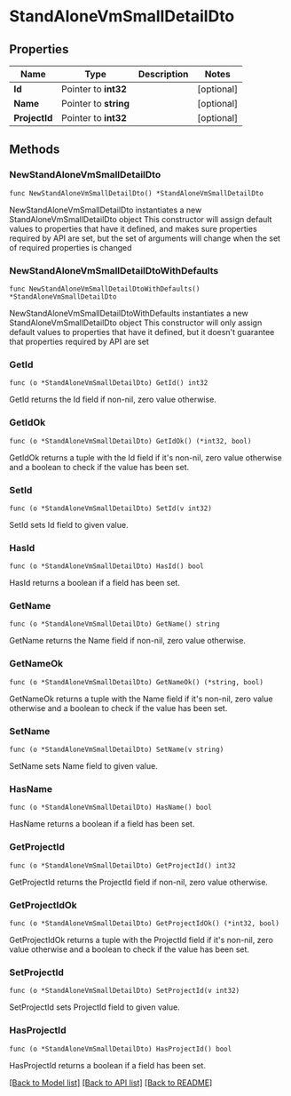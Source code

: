 # StandAloneVmSmallDetailDto

## Properties

Name | Type | Description | Notes
------------ | ------------- | ------------- | -------------
**Id** | Pointer to **int32** |  | [optional] 
**Name** | Pointer to **string** |  | [optional] 
**ProjectId** | Pointer to **int32** |  | [optional] 

## Methods

### NewStandAloneVmSmallDetailDto

`func NewStandAloneVmSmallDetailDto() *StandAloneVmSmallDetailDto`

NewStandAloneVmSmallDetailDto instantiates a new StandAloneVmSmallDetailDto object
This constructor will assign default values to properties that have it defined,
and makes sure properties required by API are set, but the set of arguments
will change when the set of required properties is changed

### NewStandAloneVmSmallDetailDtoWithDefaults

`func NewStandAloneVmSmallDetailDtoWithDefaults() *StandAloneVmSmallDetailDto`

NewStandAloneVmSmallDetailDtoWithDefaults instantiates a new StandAloneVmSmallDetailDto object
This constructor will only assign default values to properties that have it defined,
but it doesn't guarantee that properties required by API are set

### GetId

`func (o *StandAloneVmSmallDetailDto) GetId() int32`

GetId returns the Id field if non-nil, zero value otherwise.

### GetIdOk

`func (o *StandAloneVmSmallDetailDto) GetIdOk() (*int32, bool)`

GetIdOk returns a tuple with the Id field if it's non-nil, zero value otherwise
and a boolean to check if the value has been set.

### SetId

`func (o *StandAloneVmSmallDetailDto) SetId(v int32)`

SetId sets Id field to given value.

### HasId

`func (o *StandAloneVmSmallDetailDto) HasId() bool`

HasId returns a boolean if a field has been set.

### GetName

`func (o *StandAloneVmSmallDetailDto) GetName() string`

GetName returns the Name field if non-nil, zero value otherwise.

### GetNameOk

`func (o *StandAloneVmSmallDetailDto) GetNameOk() (*string, bool)`

GetNameOk returns a tuple with the Name field if it's non-nil, zero value otherwise
and a boolean to check if the value has been set.

### SetName

`func (o *StandAloneVmSmallDetailDto) SetName(v string)`

SetName sets Name field to given value.

### HasName

`func (o *StandAloneVmSmallDetailDto) HasName() bool`

HasName returns a boolean if a field has been set.

### GetProjectId

`func (o *StandAloneVmSmallDetailDto) GetProjectId() int32`

GetProjectId returns the ProjectId field if non-nil, zero value otherwise.

### GetProjectIdOk

`func (o *StandAloneVmSmallDetailDto) GetProjectIdOk() (*int32, bool)`

GetProjectIdOk returns a tuple with the ProjectId field if it's non-nil, zero value otherwise
and a boolean to check if the value has been set.

### SetProjectId

`func (o *StandAloneVmSmallDetailDto) SetProjectId(v int32)`

SetProjectId sets ProjectId field to given value.

### HasProjectId

`func (o *StandAloneVmSmallDetailDto) HasProjectId() bool`

HasProjectId returns a boolean if a field has been set.


[[Back to Model list]](../README.md#documentation-for-models) [[Back to API list]](../README.md#documentation-for-api-endpoints) [[Back to README]](../README.md)


